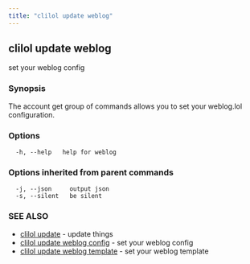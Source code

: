 ```yaml
---
title: "clilol update weblog"
---
```

## clilol update weblog

set your weblog config

### Synopsis

The account get group of commands allows you to set your weblog.lol configuration.

### Options

```
  -h, --help   help for weblog
```

### Options inherited from parent commands

```
  -j, --json     output json
  -s, --silent   be silent
```

### SEE ALSO

* [clilol update](clilol_update.md)	 - update things
* [clilol update weblog config](clilol_update_weblog_config.md)	 - set your weblog config
* [clilol update weblog template](clilol_update_weblog_template.md)	 - set your weblog template

